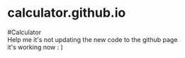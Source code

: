 # calculator.github.io
#Calculator <br>
Help me it's not updating the new code to the github page<br>
it's working now : )
